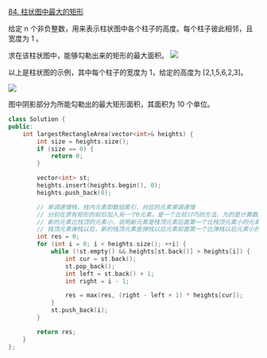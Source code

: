 [84. 柱状图中最大的矩形](https://leetcode-cn.com/problems/largest-rectangle-in-histogram/)

给定 n 个非负整数，用来表示柱状图中各个柱子的高度。每个柱子彼此相邻，且宽度为 1 。

求在该柱状图中，能够勾勒出来的矩形的最大面积。
![](https://assets.leetcode-cn.com/aliyun-lc-upload/uploads/2018/10/12/histogram.png)

以上是柱状图的示例，其中每个柱子的宽度为 1，给定的高度为 [2,1,5,6,2,3]。

![](https://assets.leetcode-cn.com/aliyun-lc-upload/uploads/2018/10/12/histogram_area.png)

图中阴影部分为所能勾勒出的最大矩形面积，其面积为 10 个单位。

```c++
class Solution {
public:
    int largestRectangleArea(vector<int>& heights) {
        int size = heights.size();
        if (size == 0) {
            return 0;
        }

        vector<int> st;
        heights.insert(heights.begin(), 0);
        heights.push_back(0);

        // 单调递增栈，栈内元素即数组索引，对应的元素单调递增
        // 分别在原有矩形的前后加入另一个0元素，是一个比较讨巧的方法，为的是计算数组第一个元素和最后一个元素的面积
        // 新的元素比栈顶的元素小，说明新元素是栈顶元素后面第一个比栈顶元素小的元素
        // 栈顶元素弹栈以后，新的栈顶元素是弹栈以后元素前面第一个比弹栈以后元素小的元素
        int res = 0;
        for (int i = 0; i < heights.size(); ++i) {
            while (!st.empty() && heights[st.back()] > heights[i]) {
                int cur = st.back();
                st.pop_back();
                int left = st.back() + 1;
                int right = i - 1;

                res = max(res, (right - left + 1) * heights[cur]);
            }
            st.push_back(i);
        }

        return res;
    }
};
```